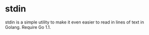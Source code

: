 stdin
=====

stdin is a simple utility to make it even easier to read in lines of text in Golang. Require Go 1.1.
